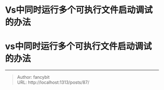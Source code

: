 # Vs中同时运行多个可执行文件启动调试的办法

<div class="header"><h1 class="single-title animate__animated animate__pulse animate__faster">vs中同时运行多个可执行文件启动调试的办法</h1></div>

<div class="content" id="content"><!-- raw HTML omitted --><!-- raw HTML omitted --><!-- raw HTML omitted --><!-- raw HTML omitted --><!-- raw HTML omitted --><!-- raw HTML omitted --></div>



---

> Author: fancybit  
> URL: http://localhost:1313/posts/87/  

